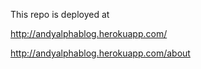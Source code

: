 This repo is deployed at 

http://andyalphablog.herokuapp.com/

http://andyalphablog.herokuapp.com/about